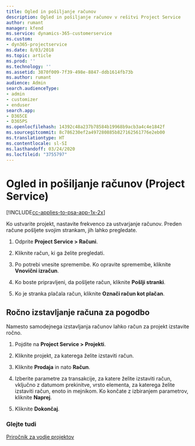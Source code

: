 ```yaml
---
title: Ogled in pošiljanje računov
description: Ogled in pošiljanje računov v rešitvi Project Service
author: rumant
manager: kfend
ms.service: dynamics-365-customerservice
ms.custom:
- dyn365-projectservice
ms.date: 8/03/2018
ms.topic: article
ms.prod: ''
ms.technology: ''
ms.assetid: 3870f009-7f39-498e-8847-ddb1614fb73b
ms.author: rumant
audience: Admin
search.audienceType:
- admin
- customizer
- enduser
search.app:
- D365CE
- D365PS
ms.openlocfilehash: 14392c48a237b78584b19968b9acb3a4c4e1842f
ms.sourcegitcommit: 8c786230ef2a497280885b827162561776e2eb00
ms.translationtype: HT
ms.contentlocale: sl-SI
ms.lasthandoff: 03/24/2020
ms.locfileid: "3755797"
---
```

# <a name="view-and-send-invoices-project-service"></a>Ogled in pošiljanje računov (Project Service)

[!INCLUDE[cc-applies-to-psa-app-1x-2x](../includes/cc-applies-to-psa-app-1x-2x.md)]

Ko ustvarite projekt, nastavite frekvenco za ustvarjanje računov. Preden račune pošljete svojim strankam, jih lahko pregledate.  
  
1.  Odprite **Project Service > Računi**.  
  
2.  Kliknite račun, ki ga želite pregledati.  
  
3.  Po potrebi vnesite spremembe. Ko opravite spremembe, kliknite **Vnovični izračun**.  
  
4.  Ko boste pripravljeni, da pošljete račun, kliknite **Pošlji stranki**.  
  
5.  Ko je stranka plačala račun, kliknite **Označi račun kot plačan**.  
  
## <a name="manually-invoice-a-contract"></a>Ročno izstavljanje računa za pogodbo  
 Namesto samodejnega izstavljanja računov lahko račun za projekt izstavite ročno.  
  
1.  Pojdite na **Project Service > Projekti**.  
  
2.  Kliknite projekt, za katerega želite izstaviti račun.  
  
3.  Kliknite **Prodaja** in nato **Račun**.  
  
4.  Izberite parametre za transakcije, za katere želite izstaviti račun, vključno z datumom prekinitve, vrsto elementa, za katerega želite izstaviti račun, enoto in mejnikom. Ko končate z izbiranjem parametrov, kliknite **Naprej**.  
  
5.  Kliknite **Dokončaj**.  
  
### <a name="see-also"></a>Glejte tudi  
 [Priročnik za vodje projektov](../project-service/project-manager-guide.md)
